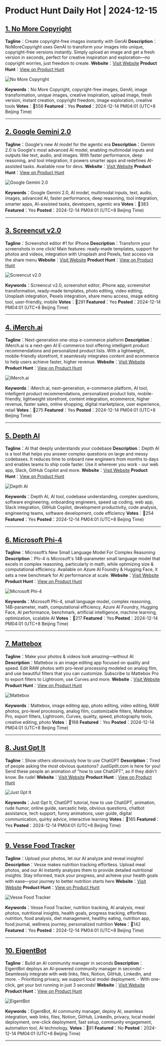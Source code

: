 # Product Hunt Daily Hot | 2024-12-15

## [1. No More Copyright](https://www.producthunt.com/posts/no-more-copyright-3?utm_campaign=producthunt-api&utm_medium=api-v2&utm_source=Application%3A+phtrends+%28ID%3A+147529%29)
**Tagline**：Create copyright-free images instantly with GenAI
**Description**：NoMoreCopyright uses GenAI to transform your images into unique, copyright-free versions instantly. Simply upload an image and get a fresh version in seconds, perfect for creative inspiration and exploration—no copyright worries, just freedom to create.
**Website**：[Visit Website](https://www.producthunt.com/r/IGOZHGNHOJSBM3?utm_campaign=producthunt-api&utm_medium=api-v2&utm_source=Application%3A+phtrends+%28ID%3A+147529%29)
**Product Hunt**：[View on Product Hunt](https://www.producthunt.com/posts/no-more-copyright-3?utm_campaign=producthunt-api&utm_medium=api-v2&utm_source=Application%3A+phtrends+%28ID%3A+147529%29)

![No More Copyright](https://ph-files.imgix.net/78f9fe72-7d21-455c-9415-92340f1c393d.png?auto=format&fit=crop&frame=1&h=512&w=1024)

**Keywords**：No More Copyright, copyright-free images, GenAI, image transformation, unique images, creative inspiration, upload image, fresh version, instant creation, copyright freedom, image exploration, creative tools
**Votes**：🔺556
**Featured**：Yes
**Posted**：2024-12-14 PM04:01 (UTC+8 Beijing Time)

---

## [2. Google Gemini 2.0](https://www.producthunt.com/posts/google-gemini-2-0?utm_campaign=producthunt-api&utm_medium=api-v2&utm_source=Application%3A+phtrends+%28ID%3A+147529%29)
**Tagline**：Google's new AI model for the agentic era
**Description**：Gemini 2.0 is Google's most advanced AI model, enabling multimodal inputs and outputs like text, audio, and images. With faster performance, deep reasoning, and tool integration, it powers smarter apps and redefines AI-assisted tasks. Available now for devs.
**Website**：[Visit Website](https://www.producthunt.com/r/LYQHL4TSKIXWYQ?utm_campaign=producthunt-api&utm_medium=api-v2&utm_source=Application%3A+phtrends+%28ID%3A+147529%29)
**Product Hunt**：[View on Product Hunt](https://www.producthunt.com/posts/google-gemini-2-0?utm_campaign=producthunt-api&utm_medium=api-v2&utm_source=Application%3A+phtrends+%28ID%3A+147529%29)

![Google Gemini 2.0](https://ph-files.imgix.net/23b4748e-8e00-4b47-be73-61fd1c8c7860.png?auto=format&fit=crop&frame=1&h=512&w=1024)

**Keywords**：Google Gemini 2.0, AI model, multimodal inputs, text, audio, images, advanced AI, faster performance, deep reasoning, tool integration, smarter apps, AI-assisted tasks, developers, agentic era
**Votes**：🔺383
**Featured**：Yes
**Posted**：2024-12-14 PM04:01 (UTC+8 Beijing Time)

---

## [3. Screencut v2.0](https://www.producthunt.com/posts/screencut-v2-0?utm_campaign=producthunt-api&utm_medium=api-v2&utm_source=Application%3A+phtrends+%28ID%3A+147529%29)
**Tagline**：Screenshot editor #1 for iPhone
**Description**：Transform your screenshots in one click! Main features: ready-made templates, support for photos and videos, integration with Unsplash and Pexels, fast access via the share menu
**Website**：[Visit Website](https://www.producthunt.com/r/BJKYJIMNMSUA4H?utm_campaign=producthunt-api&utm_medium=api-v2&utm_source=Application%3A+phtrends+%28ID%3A+147529%29)
**Product Hunt**：[View on Product Hunt](https://www.producthunt.com/posts/screencut-v2-0?utm_campaign=producthunt-api&utm_medium=api-v2&utm_source=Application%3A+phtrends+%28ID%3A+147529%29)

![Screencut v2.0](https://ph-files.imgix.net/b539ddef-d140-4752-b3a7-f3d50da01270.jpeg?auto=format&fit=crop&frame=1&h=512&w=1024)

**Keywords**：Screencut v2.0, screenshot editor, iPhone app, screenshot transformation, ready-made templates, photo editing, video editing, Unsplash integration, Pexels integration, share menu access, image editing tool, user-friendly, mobile
**Votes**：🔺291
**Featured**：Yes
**Posted**：2024-12-14 PM04:01 (UTC+8 Beijing Time)

---

## [4. iMerch.ai](https://www.producthunt.com/posts/imerch-ai?utm_campaign=producthunt-api&utm_medium=api-v2&utm_source=Application%3A+phtrends+%28ID%3A+147529%29)
**Tagline**：Next-generation one-stop e-commerce platform
**Description**：iMerch.ai is a next-gen AI E-commerce tool offering intelligent product recommendations and personalized product lists. With a lightweight, mobile-friendly storefront, it seamlessly integrates content and ecommerce to help users achieve faster, higher revenue.
**Website**：[Visit Website](https://www.producthunt.com/r/OHNWOZ7IAYB7FQ?utm_campaign=producthunt-api&utm_medium=api-v2&utm_source=Application%3A+phtrends+%28ID%3A+147529%29)
**Product Hunt**：[View on Product Hunt](https://www.producthunt.com/posts/imerch-ai?utm_campaign=producthunt-api&utm_medium=api-v2&utm_source=Application%3A+phtrends+%28ID%3A+147529%29)

![iMerch.ai](https://ph-files.imgix.net/a70f9c1e-3eeb-4de7-af92-65e96402aea0.png?auto=format&fit=crop&frame=1&h=512&w=1024)

**Keywords**：iMerch.ai, next-generation, e-commerce platform, AI tool, intelligent product recommendations, personalized product lists, mobile-friendly, lightweight storefront, content integration, ecommerce, higher revenue, faster sales, online shopping, digital marketplace, user experience, retail
**Votes**：🔺275
**Featured**：Yes
**Posted**：2024-12-14 PM04:01 (UTC+8 Beijing Time)

---

## [5. Depth AI](https://www.producthunt.com/posts/depth-ai?utm_campaign=producthunt-api&utm_medium=api-v2&utm_source=Application%3A+phtrends+%28ID%3A+147529%29)
**Tagline**：AI that deeply understands your codebase
**Description**：Depth AI is a tool that helps you answer complex questions on large and messy codebases. It reduces time to onboard new engineers from months to days and enables teams to ship code faster. Use it wherever you work - our web app, Slack, GitHub Copilot and more.
**Website**：[Visit Website](https://www.producthunt.com/r/MIVHRKTXF66D34?utm_campaign=producthunt-api&utm_medium=api-v2&utm_source=Application%3A+phtrends+%28ID%3A+147529%29)
**Product Hunt**：[View on Product Hunt](https://www.producthunt.com/posts/depth-ai?utm_campaign=producthunt-api&utm_medium=api-v2&utm_source=Application%3A+phtrends+%28ID%3A+147529%29)

![Depth AI](https://ph-files.imgix.net/075ec8f1-f484-418b-85d9-faeb030b952c.png?auto=format&fit=crop&frame=1&h=512&w=1024)

**Keywords**：Depth AI, AI tool, codebase understanding, complex questions, software engineering, onboarding engineers, speed up coding, web app, Slack integration, GitHub Copilot, development productivity, code analysis, engineering teams, software development, code efficiency
**Votes**：🔺254
**Featured**：Yes
**Posted**：2024-12-14 PM04:01 (UTC+8 Beijing Time)

---

## [6. Microsoft Phi-4](https://www.producthunt.com/posts/microsoft-phi-4?utm_campaign=producthunt-api&utm_medium=api-v2&utm_source=Application%3A+phtrends+%28ID%3A+147529%29)
**Tagline**：Microsoft’s New Small Language Model For Complex Reasoning
**Description**：Phi-4 is Microsoft's 14B-parameter small language model that excels in complex reasoning, particularly in math, while optimizing size & computational efficiency. Available on Azure AI Foundry & Hugging Face, it sets a new benchmark for AI performance at scale.
**Website**：[Visit Website](https://www.producthunt.com/r/ZDXBECOUMSI65B?utm_campaign=producthunt-api&utm_medium=api-v2&utm_source=Application%3A+phtrends+%28ID%3A+147529%29)
**Product Hunt**：[View on Product Hunt](https://www.producthunt.com/posts/microsoft-phi-4?utm_campaign=producthunt-api&utm_medium=api-v2&utm_source=Application%3A+phtrends+%28ID%3A+147529%29)

![Microsoft Phi-4](https://ph-files.imgix.net/f0599fcd-aa56-4d79-b85d-427d11901e63.png?auto=format&fit=crop&frame=1&h=512&w=1024)

**Keywords**：Microsoft Phi-4, small language model, complex reasoning, 14B-parameter, math, computational efficiency, Azure AI Foundry, Hugging Face, AI performance, benchmark, artificial intelligence, machine learning, optimization, scalable AI
**Votes**：🔺217
**Featured**：Yes
**Posted**：2024-12-14 PM04:01 (UTC+8 Beijing Time)

---

## [7. Mattebox](https://www.producthunt.com/posts/mattebox?utm_campaign=producthunt-api&utm_medium=api-v2&utm_source=Application%3A+phtrends+%28ID%3A+147529%29)
**Tagline**：Make your photos & videos look amazing—without AI
**Description**：Mattebox is an image editing app focused on quality and speed. Edit RAW photos with pro-level processing modeled on analog film, and use beautiful filters that you can customize. Subscribe to Mattebox Pro to export filters to Lightroom, use Curves and more.
**Website**：[Visit Website](https://www.producthunt.com/r/JLP4MSLJMWUXZA?utm_campaign=producthunt-api&utm_medium=api-v2&utm_source=Application%3A+phtrends+%28ID%3A+147529%29)
**Product Hunt**：[View on Product Hunt](https://www.producthunt.com/posts/mattebox?utm_campaign=producthunt-api&utm_medium=api-v2&utm_source=Application%3A+phtrends+%28ID%3A+147529%29)

![Mattebox](https://ph-files.imgix.net/8f612452-9222-4fe6-b57a-b9d02d3f0f57.png?auto=format&fit=crop&frame=1&h=512&w=1024)

**Keywords**：Mattebox, image editing app, photo editing, video editing, RAW photos, pro-level processing, analog film, customizable filters, Mattebox Pro, export filters, Lightroom, Curves, quality, speed, photography tools, creative editing, photo
**Votes**：🔺168
**Featured**：Yes
**Posted**：2024-12-14 PM04:01 (UTC+8 Beijing Time)

---

## [8. Just Gpt It](https://www.producthunt.com/posts/just-gpt-it?utm_campaign=producthunt-api&utm_medium=api-v2&utm_source=Application%3A+phtrends+%28ID%3A+147529%29)
**Tagline**：Show others obnoxiously how to use ChatGPT
**Description**：Tired of people asking the most obvious questions? JustGptIt.com is here for you! Send these people an animation of "how to use ChatGPT", as if they didn't know. Be rude!
**Website**：[Visit Website](https://www.producthunt.com/r/VPNREXZNA6EFRS?utm_campaign=producthunt-api&utm_medium=api-v2&utm_source=Application%3A+phtrends+%28ID%3A+147529%29)
**Product Hunt**：[View on Product Hunt](https://www.producthunt.com/posts/just-gpt-it?utm_campaign=producthunt-api&utm_medium=api-v2&utm_source=Application%3A+phtrends+%28ID%3A+147529%29)

![Just Gpt It](https://ph-files.imgix.net/026f4c8e-a9d3-4dc6-ab8a-523aba9b9e56.png?auto=format&fit=crop&frame=1&h=512&w=1024)

**Keywords**：Just Gpt It, ChatGPT tutorial, how to use ChatGPT, animation, rude humor, online guide, sarcastic help, obvious questions, chatbot assistance, tech support, funny animations, user guide, digital communication, quirky advice, interactive learning
**Votes**：🔺165
**Featured**：Yes
**Posted**：2024-12-14 PM04:01 (UTC+8 Beijing Time)

---

## [9. Vesse Food Tracker](https://www.producthunt.com/posts/vesse-food-tracker?utm_campaign=producthunt-api&utm_medium=api-v2&utm_source=Application%3A+phtrends+%28ID%3A+147529%29)
**Tagline**：Upload your photos, let our AI analyze and reveal insights!
**Description**：Vesse makes nutrition tracking effortless. Upload meal photos, and our AI instantly analyzes them to provide detailed nutritional insights. Stay informed, track your progress, and achieve your health goals with ease—your journey to better nutrition starts here
**Website**：[Visit Website](https://www.producthunt.com/r/3R2TXKDUB4OOHW?utm_campaign=producthunt-api&utm_medium=api-v2&utm_source=Application%3A+phtrends+%28ID%3A+147529%29)
**Product Hunt**：[View on Product Hunt](https://www.producthunt.com/posts/vesse-food-tracker?utm_campaign=producthunt-api&utm_medium=api-v2&utm_source=Application%3A+phtrends+%28ID%3A+147529%29)

![Vesse Food Tracker](https://ph-files.imgix.net/acbaed32-a966-41ff-ab79-691f320daaad.png?auto=format&fit=crop&frame=1&h=512&w=1024)

**Keywords**：Vesse Food Tracker, nutrition tracking, AI analysis, meal photos, nutritional insights, health goals, progress tracking, effortless nutrition, food analysis, diet management, healthy eating, nutrition app, food journal, wellness journey, personalized nutrition
**Votes**：🔺142
**Featured**：Yes
**Posted**：2024-12-14 PM04:01 (UTC+8 Beijing Time)

---

## [10. EigentBot](https://www.producthunt.com/posts/eigentbot?utm_campaign=producthunt-api&utm_medium=api-v2&utm_source=Application%3A+phtrends+%28ID%3A+147529%29)
**Tagline**：Build an AI community manager in seconds
**Description**：EigentBot deploys an AI-powered community manager in seconds! - Seamlessly integrate with web links, files, Notion, GitHub, LinkedIn, and more. - Prioritizing privacy, we support local model deployment. - With one-click, get your bot running in just 3 seconds!
**Website**：[Visit Website](https://www.producthunt.com/r/WPBPTWFGDETLZ5?utm_campaign=producthunt-api&utm_medium=api-v2&utm_source=Application%3A+phtrends+%28ID%3A+147529%29)
**Product Hunt**：[View on Product Hunt](https://www.producthunt.com/posts/eigentbot?utm_campaign=producthunt-api&utm_medium=api-v2&utm_source=Application%3A+phtrends+%28ID%3A+147529%29)

![EigentBot](https://ph-files.imgix.net/de1ffb26-da0e-4db9-81f1-a11c7e1ac60a.jpeg?auto=format&fit=crop&frame=1&h=512&w=1024)

**Keywords**：EigentBot, AI community manager, deploy AI, seamless integration, web links, files, Notion, GitHub, LinkedIn, privacy, local model deployment, one-click deployment, fast setup, community engagement, automation tool, AI technology,
**Votes**：🔺81
**Featured**：No
**Posted**：2024-12-14 PM04:01 (UTC+8 Beijing Time)

---

